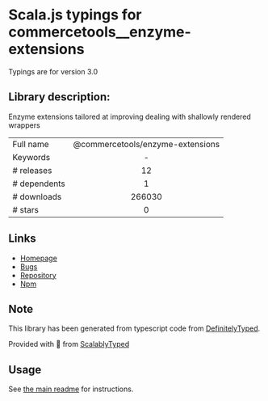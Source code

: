 
# Scala.js typings for commercetools__enzyme-extensions

Typings are for version 3.0

## Library description:
Enzyme extensions tailored at improving dealing with shallowly rendered wrappers

|                    |                 |
| ------------------ | :-------------: |
| Full name          | @commercetools/enzyme-extensions |
| Keywords           | - |
| # releases         | 12 |
| # dependents       | 1 |
| # downloads        | 266030 |
| # stars            | 0 |

## Links
- [Homepage](https://github.com/commercetools/enzyme-extensions#readme)
- [Bugs](https://github.com/commercetools/enzyme-extensions/issues)
- [Repository](https://github.com/commercetools/enzyme-extensions)
- [Npm](https://www.npmjs.com/package/%40commercetools%2Fenzyme-extensions)
    


## Note
This library has been generated from typescript code from [DefinitelyTyped](https://definitelytyped.org).

Provided with :purple_heart: from [ScalablyTyped](https://github.com/oyvindberg/ScalablyTyped)

## Usage
See [the main readme](../../readme.md) for instructions.


